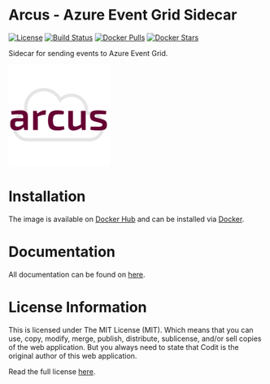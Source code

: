 # Arcus - Azure Event Grid Sidecar
[![License](https://img.shields.io/github/license/mashape/apistatus.svg?style=flat-square)](./LICENSE)
[![Build Status](https://dev.azure.com/codit/Arcus/_apis/build/status/Commit%20builds/CI%20-%20Arcus.EventGrid.Sidecar)](https://dev.azure.com/codit/Arcus/_build/latest?definitionId=552)
[![Docker Pulls](https://img.shields.io/docker/pulls/arcusazure/azure-event-grid-sidecar.svg?style=flat-square)](https://hub.docker.com/r/arcusazure/azure-event-grid-sidecar/) 
[![Docker Stars](https://img.shields.io/docker/stars/arcusazure/azure-event-grid-sidecar.svg?style=flat-square)](https://hub.docker.com/r/arcusazure/azure-event-grid-sidecar/)

Sidecar for sending events to Azure Event Grid.

![Arcus](https://raw.githubusercontent.com/arcus-azure/arcus/master/media/arcus.png)

# Installation
The image is available on [Docker Hub](https://cloud.docker.com/u/arcusazure/repository/docker/arcusazure/azure-event-grid-sidecar) and can be installed via [Docker](https://eventgrid-sidecar.arcus-azure.net/#installation).

# Documentation
All documentation can be found on [here](https://eventgrid-sidecar.arcus-azure.net/).

# License Information
This is licensed under The MIT License (MIT). Which means that you can use, copy, modify, merge, publish, distribute, sublicense, and/or sell copies of the web application. But you always need to state that Codit is the original author of this web application.

Read the full license [here](https://github.com/arcus-azure/arcus.eventgrid.sidecar/blob/master/LICENSE).
